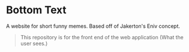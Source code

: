 # Bottom Text
A website for short funny memes. Based off of Jakerton's Eniv concept.
> This repository is for the front end of the web application (What the user sees.)
